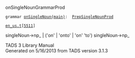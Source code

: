 ---
---
<span class="title">onSingleNoun</span><span class="type">GrammarProd</span>

`grammar `<span class="classExtLink">[`onSingleNoun(main)`](../object/onSingleNoun(main).html)</span>` :   `[`PrepSingleNounProd`](../object/PrepSingleNounProd.html)

[`en_us.t`](../file/en_us.t.html)`[`[`5511`](../source/en_us.t.html#5511)`]`

<div class="gramrule">

singleNoun-\>np\_ \| ('on' \| 'onto' \| 'on' 'to') singleNoun-\>np\_  

</div>

<div class="ftr">

TADS 3 Library Manual  
Generated on 5/16/2013 from TADS version 3.1.3

</div>
